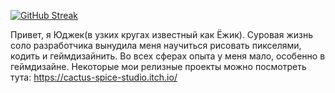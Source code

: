 [![GitHub Streak](https://streak-stats.demolab.com?user=YUJECK&theme=apprentice&hide_border=true)](https://git.io/streak-stats)

Привет, я Юджек(в узких кругах известный как Ёжик). Суровая жизнь соло разработчика вынудила меня научиться рисовать пикселями, кодить и геймдизайнить. Во всех сферах опыта у меня мало, особенно в геймдизайне. Некоторые мои релизные проекты можно посмотреть тута: https://cactus-spice-studio.itch.io/

